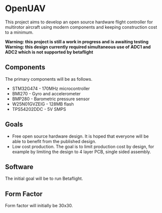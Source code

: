 # OpenUAV
This project aims to develop an open source hardware flight controller for multirotor aircraft using modern components and keeping construction cost to a minimum.

**Warning: this project is still a work in progress and is awaiting testing**
**Warning: this design currently required simultaneous use of ADC1 and ADC2 which is not supported by betaflight**

## Components
The primary components will be as follows.
* STM32G474 - 170MHz microcontroller
* BMI270 - Gyro and accelerometer
* BMP280 - Barometric pressure sensor
* W25N01GVZEIG - 128MB flash
* TPS54202DDC - 5V SMPS

## Goals
* Free open source hardware design. It is hoped that everyone will be able to benefit from the published design.
* Low cost production. The goal is to limit production cost by design, for example by limiting the design to 4 layer PCB, single sided assembly.

## Software
The initial goal will be to run Betaflight.

## Form Factor
Form factor will initially be 30x30.

